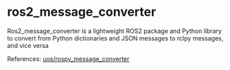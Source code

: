 # ros2_message_converter
Ros2_message_converter is a lightweight ROS2 package and Python library to convert from Python dictionaries and JSON messages to rclpy messages, and vice versa

References:
[uos/rospy_message_converter](https://github.com/uos/rospy_message_converter)

